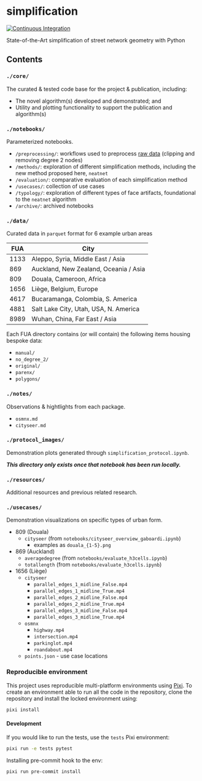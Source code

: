 # simplification

[![Continuous Integration](https://github.com/uscuni/simplification/actions/workflows/testing.yml/badge.svg)](https://github.com/uscuni/simplification/actions/workflows/testing.yml)

State-of-the-Art simplification of street network geometry with Python

## Contents

### `./core/`

The curated & tested code base for the project & publication, including:

* The novel algorithm(s) developed and demonstrated; and
* Utility and plotting functionality to support the publication and algorithm(s)

### `./notebooks/`

Parameterized notebooks.

* `/preprocessing/`: workflows used to preprocess [raw data](https://github.com/martinfleis/urban-block-artifacts) (clipping and removing degree 2 nodes)
* `/methods/`: exploration of different simplification methods, including the new method proposed here, `neatnet`
* `/evaluation/`: comparative evaluation of each simplification method
* `/usecases/`: collection of use cases
* `/typology/`: exploration of different types of face artifacts, foundational to the `neatnet` algorithm
* `/archive/`: archived notebooks

### `./data/`

Curated data in `parquet` format for 6 example urban areas

| FUA  | City                                   |
| ---  | ---                                    |
| 1133 | Aleppo, Syria, Middle East / Asia      |
| 869  | Auckland, New Zealand, Oceania / Asia  |
| 809  | Douala, Cameroon, Africa               |
| 1656 | Liège, Belgium, Europe                 |
| 4617 | Bucaramanga, Colombia, S. America      |
| 4881 | Salt Lake City, Utah, USA, N. America  |
| 8989 | Wuhan, China, Far East / Asia          |


Each FUA directory contains (or will contain) the following items housing bespoke data:
* `manual/`
* `no_degree_2/`
* `original/`
* `parenx/`
* `polygons/`

### `./notes/`

Observations & hightlights from each package.

* `osmnx.md`
* `cityseer.md`

### `./protocol_images/`

Demonstration plots generated through `simplification_protocol.ipynb`.

***This directory only exists once that notebook has been run locally.***

### `./resources/`

Additional resources and previous related research.

### `./usecases/`

Demonstration visualizations on specific types of urban form.

* 809 (Douala)
  * `cityseer` (from `notebooks/cityseer_overview_gaboardi.ipynb`)
    * examples as `douala_{1-5}.png`
* 869 (Auckland)
  * `averagedegree` (from `notebooks/evaluate_h3cells.ipynb`)
  * `totallength` (from `notebooks/evaluate_h3cells.ipynb`)
* 1656 (Liège)
  * `cityseer`
    * `parallel_edges_1_midline_False.mp4`
    * `parallel_edges_1_midline_True.mp4`
    * `parallel_edges_2_midline_False.mp4`
    * `parallel_edges_2_midline_True.mp4`
    * `parallel_edges_3_midline_False.mp4`
    * `parallel_edges_3_midline_True.mp4`
  * `osmnx`
    * `highway.mp4`
    * `intersection.mp4`
    * `parkinglot.mp4`
    * `roandabout.mp4`
  * `points.json` - use case locations

### Reproducible environment

This project uses reproducible multi-platform environments using [Pixi](https://pixi.sh). To create an environment able to run all the code in the repository, clone the repository and install the locked environment using:

```sh
pixi install
```

#### Development

If you would like to run the tests, use the `tests` Pixi environment:

```sh
pixi run -e tests pytest
```

Installing pre-commit hook to the env:

```sh
pixi run pre-commit install
```